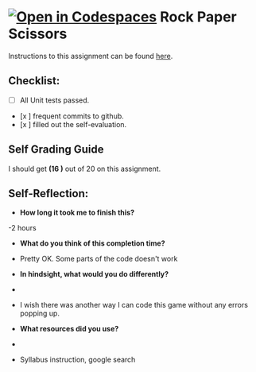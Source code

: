 [![Open in Codespaces](https://classroom.github.com/assets/launch-codespace-7f7980b617ed060a017424585567c406b6ee15c891e84e1186181d67ecf80aa0.svg)](https://classroom.github.com/open-in-codespaces?assignment_repo_id=13637653)
Rock Paper Scissors
===================================

Instructions to this assignment can be found [here](https://it3049c.github.io/Assignments/3.Rock_Paper_Scissors/).

## Checklist:
- [ ] All Unit tests passed.
- [x ] frequent commits to github.
- [x ] filled out the self-evaluation.

## Self Grading Guide
<!--- Update the following line with your self-grade --->
<!--- Check the Rubric on Canvas for a guideline --->

I should get **(16 )** out of 20 on this assignment.

## Self-Reflection:
- **How long it took me to finish this?**
<!-- Answer below this line -->
-2 hours

- **What do you think of this completion time?**
<!-- Answer below this line -->
- Pretty OK. Some parts of the code doesn't work

- **In hindsight, what would you do differently?**
- <!-- Answer below this line -->
- I wish there was another way I can code this game without any errors popping up.

- **What resources did you use?**
- <!-- Answer below this line -->
- Syllabus instruction, google search